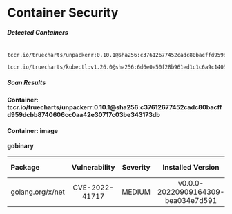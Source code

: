 # Container Security

##### Detected Containers

          tccr.io/truecharts/unpackerr:0.10.1@sha256:c37612677452cadc80bacffd959dcbb8740606cc0aa42e30717c03be343173db
          tccr.io/truecharts/kubectl:v1.26.0@sha256:6d6e0e50f28b961ed1c1c6a9c140553238641591fbdc9ac7c1a348636f78c552

##### Scan Results

**Container: tccr.io/truecharts/unpackerr:0.10.1@sha256:c37612677452cadc80bacffd959dcbb8740606cc0aa42e30717c03be343173db**

#### Container: image
    

**gobinary**

      
| Package         |    Vulnerability   |   Severity  |  Installed Version | Fixed Version |
|:----------------|:------------------:|:-----------:|:------------------:|:-------------:|
| golang.org/x/net         |    CVE-2022-41717   |   MEDIUM  |  v0.0.0-20220909164309-bea034e7d591 | 0.4.0 |

